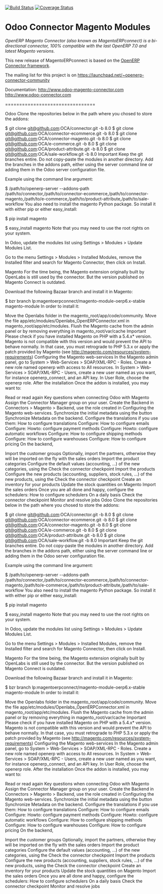 [![Build Status](https://travis-ci.org/OCA/connector-magento.svg?branch=8.0)](https://travis-ci.org/OCA/connector-magento)
[![Coverage Status](https://coveralls.io/repos/OCA/connector-magento/badge.png?branch=8.0)](https://coveralls.io/r/OCA/connector-magento?branch=8.0)

Odoo Connector Magento Modules
==============================

*OpenERP Magento Connector (also known as MagentoERPconnect) is a bi-directional connector, 100% compatible with the last OpenERP 7.0 and latest Magento versions.*

This new release of MagentoERPconnect is based on the [OpenERP Connector framework](https://github.com/OCA/connector).

The mailing list for this project is on https://launchpad.net/~openerp-connector-community

Documentation:
http://www.odoo-magento-connector.com
http://www.odoo-connector.com

================================



Odoo
Clone the repositories below in the path where you chosed to store the addons:

$ git clone git@github.com:OCA/connector.git -b 8.0
$ git clone git@github.com:OCA/connector-ecommerce.git -b 8.0
$ git clone git@github.com:OCA/connector-magento.git -b 8.0
$ git clone git@github.com:OCA/e-commerce.git -b 8.0
$ git clone git@github.com:OCA/product-attribute.git -b 8.0
$ git clone git@github.com:OCA/sale-workflow.git -b 8.0
Important
Keep the git branches entire. Do not copy-paste the modules in another directory.
Add the branches in the addons path, either using the server command line or adding them in the Odoo server configuration file.

Example using the command line argument:

$ /path/to/openerp-server --addons-path /path/to/connector,/path/to/connector-ecommerce,/path/to/connector-magento,/path/to/e-commerce,/path/to/product-attribute,/path/to/sale-workflow
You also need to install the magento Python package. So install it with either pip or either easy_install:

$ pip install magento

$ easy_install magento
Note that you may need to use the root rights on your system.

In Odoo, update the modules list using Settings > Modules > Update Modules List.

Go to the menu Settings > Modules > Installed Modules, remove the Installed filter and search for Magento Connector, then click on Install.

Magento
For the time being, the Magento extension originally built by OpenLabs is still used by the connector. But the version published on Magento Connect is outdated.

Download the following Bazaar branch and install it in Magento:

$ bzr branch lp:magentoerpconnect/magento-module-oerp6.x-stable magento-module
In order to install it:

Move the Openlabs folder in the magento_root/app/code/community.
Move the file app/etc/modules/Openlabs_OpenERPConnector.xml in magento_root/app/etc/modules.
Flush the Magento cache from the admin panel or by removing everything in magento_root/var/cache
Important
Please check if you have installed Magento on PHP with a 5.4.x* version. Magento is not compatible with this version and would prevent the API to behave normally. In that case, you must retrograde to PHP 5.3.x or apply the patch provided by Magento (see http://magento.com/resources/system-requirements)
Configuring the Magento web-services
In the Magento admin panel, go to System > Web-Services > SOAP/XML-RPC - Roles.
Create a new role named openerp with access to All resources.
In System > Web-Services > SOAP/XML-RPC - Users, create a new user named as you want, for instance openerp_connect, and an API key. In User Role, choose the openerp role.
After the installation
Once the addon is installed, you may want to:

Read or read again Key questions when connecting Odoo with Magento
Assign the Connector Manager group on your user.
Create the Backend in Connectors > Magento > Backend, use the role created in Configuring the Magento web-services.
Synchronize the initial metadata using the button Synchronize Metadata on the backend.
Configure the translations if you use them: How to configure translations
Configure: How to configure emails
Configure: Howto: configure payment methods
Configure: Howto: configure automatic workflows
Configure: How to configure shipping methods
Configure: How to configure warehouses
Configure: How to configure pricing
On the backend,

Import the customer groups
Optionally, import the partners, otherwise they will be imported on the fly with the sales orders
Import the product categories
Configure the default values (accounting, ...) of the new categories, using the Check the connector checkpoint
Import the products
Configure the new products (accounting, suppliers, stock rules, ...) of the new products, using the Check the connector checkpoint
Create an inventory for your products
Update the stock quantities on Magento
Import the sales orders
Once you are all done and happy, configure the schedulers: How to configure schedulers
On a daily basis
Check the connector checkpoint
Monitor and resolve jobs
Odoo
Clone the repositories below in the path where you chosed to store the addons:

$ git clone git@github.com:OCA/connector.git -b 8.0
$ git clone git@github.com:OCA/connector-ecommerce.git -b 8.0
$ git clone git@github.com:OCA/connector-magento.git -b 8.0
$ git clone git@github.com:OCA/e-commerce.git -b 8.0
$ git clone git@github.com:OCA/product-attribute.git -b 8.0
$ git clone git@github.com:OCA/sale-workflow.git -b 8.0
Important
Keep the git branches entire. Do not copy-paste the modules in another directory.
Add the branches in the addons path, either using the server command line or adding them in the Odoo server configuration file.

Example using the command line argument:

$ /path/to/openerp-server --addons-path /path/to/connector,/path/to/connector-ecommerce,/path/to/connector-magento,/path/to/e-commerce,/path/to/product-attribute,/path/to/sale-workflow
You also need to install the magento Python package. So install it with either pip or either easy_install:

$ pip install magento

$ easy_install magento
Note that you may need to use the root rights on your system.

In Odoo, update the modules list using Settings > Modules > Update Modules List.

Go to the menu Settings > Modules > Installed Modules, remove the Installed filter and search for Magento Connector, then click on Install.

Magento
For the time being, the Magento extension originally built by OpenLabs is still used by the connector. But the version published on Magento Connect is outdated.

Download the following Bazaar branch and install it in Magento:

$ bzr branch lp:magentoerpconnect/magento-module-oerp6.x-stable magento-module
In order to install it:

Move the Openlabs folder in the magento_root/app/code/community.
Move the file app/etc/modules/Openlabs_OpenERPConnector.xml in magento_root/app/etc/modules.
Flush the Magento cache from the admin panel or by removing everything in magento_root/var/cache
Important
Please check if you have installed Magento on PHP with a 5.4.x* version. Magento is not compatible with this version and would prevent the API to behave normally. In that case, you must retrograde to PHP 5.3.x or apply the patch provided by Magento (see http://magento.com/resources/system-requirements)
Configuring the Magento web-services
In the Magento admin panel, go to System > Web-Services > SOAP/XML-RPC - Roles.
Create a new role named openerp with access to All resources.
In System > Web-Services > SOAP/XML-RPC - Users, create a new user named as you want, for instance openerp_connect, and an API key. In User Role, choose the openerp role.
After the installation
Once the addon is installed, you may want to:

Read or read again Key questions when connecting Odoo with Magento
Assign the Connector Manager group on your user.
Create the Backend in Connectors > Magento > Backend, use the role created in Configuring the Magento web-services.
Synchronize the initial metadata using the button Synchronize Metadata on the backend.
Configure the translations if you use them: How to configure translations
Configure: How to configure emails
Configure: Howto: configure payment methods
Configure: Howto: configure automatic workflows
Configure: How to configure shipping methods
Configure: How to configure warehouses
Configure: How to configure pricing
On the backend,

Import the customer groups
Optionally, import the partners, otherwise they will be imported on the fly with the sales orders
Import the product categories
Configure the default values (accounting, ...) of the new categories, using the Check the connector checkpoint
Import the products
Configure the new products (accounting, suppliers, stock rules, ...) of the new products, using the Check the connector checkpoint
Create an inventory for your products
Update the stock quantities on Magento
Import the sales orders
Once you are all done and happy, configure the schedulers: How to configure schedulers
On a daily basis
Check the connector checkpoint
Monitor and resolve jobs
